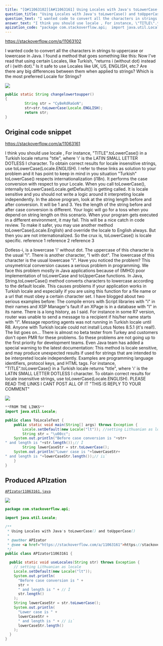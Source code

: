 ```yaml
---
title: "[Q#11063102][A#11063161] Using Locales with Java's toLowerCase() and toUpperCase()"
question_title: "Using Locales with Java's toLowerCase() and toUpperCase()"
question_text: "I wanted code to convert all the characters in strings to uppercase or lowercase in Java. I found a method that goes something like this: Now I've read that using certain Locales, like Turkish, \"returns i (without dot) instead of i (with dot).\" Is it safe to use Locales like UK, US, ENGLISH, etc.? Are there any big differences between them when applied to strings? Which is the most preferred Locale for Strings?"
answer_text: "I think you should use locale , For instance, \"TITLE\".toLowerCase() in a Turkish locale returns   \"tıtle\", where 'ı' is the LATIN SMALL LETTER DOTLESS I character. To   obtain correct results for locale insensitive strings, use   toLowerCase(Locale.ENGLISH). I refer to these links as solution to your problem and it has point to keep in mind in you situation \"Turkish\" toLowerCase() respects internationalization (i18n). It performs the   case conversion with respect to your Locale. When you call   toLowerCase(), internally toLowerCase(Locale.getDefault()) is getting   called. It is locale sensitive and you should not write a logic around   it interpreting locale independently. In the above program, look at the string length before and after   conversion. It will be 1 and 3. Yes the length of the string before   and after case conversion is different. Your logic will go for a toss   when you depend on string length on this scenario. When your program   gets executed in a different environment, it may fail. This will be a   nice catch in code review. To make it safer, you may use another method   toLowerCase(Locale.English) and override the locale to English always.   But then you are not internationalized. So the crux is, toLowerCase() is locale specific. reference 1 reference 2 reference 3  Dotless-i, is a lowercase 'i' without dot. The uppercase of this character is the usual \"I\". There is another character, \"I with dot\". The lowercase of this character is the usual lowercase \"i\". Have you noticed the problem? This unsymetrical conversion causes a serious problem in programming. We face this problem mostly in Java applications because of (IMHO) poor implementation of toLowerCase and toUpperCase functions. In Java, String.toLowerCase() method converts characters to lowercase according to the default locale. This causes problems if your application works in Turkish locale and especially if you are using this function for a file name or a url that must obey a certain character set. I have blogged about two serious examples before: The compile errors with Script libraries with \"i\" in their names and XSP Manager's fault if an XPage is in a database with \"I\" in its name. There is a long history, as I said. For instance in some R7 version, router was unable to send a message to a recipient if his/her name starts with \"I\". Message reporting agents was not running in Turkish locale until R8. Anyone with Turkish locale could not install Lotus Notes 8.5.1 (it's real!). The list goes on... There is almost no beta tester from Turkey and customers don't open PMR for these problems. So these problems are not going up to the first priority for development teams. Even Java team has added a special warning to the latest documentation: This method is locale sensitive, and may produce unexpected results if   used for strings that are intended to be interpreted locale   independently. Examples are programming language identifiers, protocol   keys, and HTML tags. For instance, \"TITLE\".toLowerCase() in a Turkish   locale returns \"tıtle\", where 'ı' is the LATIN SMALL LETTER DOTLESS I   character. To obtain correct results for locale insensitive strings,   use toLowerCase(Locale.ENGLISH). PLEASE READ THE LINKS I CANT POST ALL OF IT \"THIS IS REPLY TO YOUR COMMENT\""
apization_code: "package com.stackoverflow.api;  import java.util.Locale;  /**  * Using Locales with Java's toLowerCase() and toUpperCase()  *  * @author APIzator  * @see <a href=\"https://stackoverflow.com/a/11063161\">https://stackoverflow.com/a/11063161</a>  */ public class APIzator11063161 {    public static void useLocales(String str) throws Exception {     // setting Lithuanian as locale     Locale.setDefault(new Locale(\"lt\"));     System.out.println(       \"Before case conversion is \" +       str +       \" and length is \" + // Ì       str.length()     );     String lowerCaseStr = str.toLowerCase();     System.out.println(       \"Lower case is \" +       lowerCaseStr +       \" and length is \" + // iı`       lowerCaseStr.length()     );   } }"
---
```


https://stackoverflow.com/q/11063102

I wanted code to convert all the characters in strings to uppercase or lowercase in Java.
I found a method that goes something like this:
Now I&#x27;ve read that using certain Locales, like Turkish, &quot;returns i (without dot) instead of i (with dot).&quot;
Is it safe to use Locales like UK, US, ENGLISH, etc.? Are there any big differences between them when applied to strings?
Which is the most preferred Locale for Strings?


<div class="code-logo"><img src="/stackoverflow.png" /></div>

```java
public static String changelowertoupper()
{
         String str = "CyBeRdRaGoN";
         str=str.toLowerCase(Locale.ENGLISH);
         return str;
}
```


## Original code snippet

https://stackoverflow.com/a/11063161

I think you should use locale ,
For instance, &quot;TITLE&quot;.toLowerCase() in a Turkish locale returns
  &quot;tıtle&quot;, where &#x27;ı&#x27; is the LATIN SMALL LETTER DOTLESS I character. To
  obtain correct results for locale insensitive strings, use
  toLowerCase(Locale.ENGLISH).
I refer to these links as solution to your problem
and it has point to keep in mind in you situation &quot;Turkish&quot;
toLowerCase() respects internationalization (i18n). It performs the
  case conversion with respect to your Locale. When you call
  toLowerCase(), internally toLowerCase(Locale.getDefault()) is getting
  called. It is locale sensitive and you should not write a logic around
  it interpreting locale independently.
In the above program, look at the string length before and after
  conversion. It will be 1 and 3. Yes the length of the string before
  and after case conversion is different. Your logic will go for a toss
  when you depend on string length on this scenario. When your program
  gets executed in a different environment, it may fail. This will be a
  nice catch in code review.
To make it safer, you may use another method
  toLowerCase(Locale.English) and override the locale to English always.
  But then you are not internationalized.
So the crux is, toLowerCase() is locale specific.
reference 1
reference 2
reference 3

Dotless-i, is a lowercase &#x27;i&#x27; without dot. The uppercase of this character is the usual &quot;I&quot;. There is another character, &quot;I with dot&quot;. The lowercase of this character is the usual lowercase &quot;i&quot;.
Have you noticed the problem? This unsymetrical conversion causes a serious problem in programming. We face this problem mostly in Java applications because of (IMHO) poor implementation of toLowerCase and toUpperCase functions.
In Java, String.toLowerCase() method converts characters to lowercase according to the default locale. This causes problems if your application works in Turkish locale and especially if you are using this function for a file name or a url that must obey a certain character set.
I have blogged about two serious examples before: The compile errors with Script libraries with &quot;i&quot; in their names and XSP Manager&#x27;s fault if an XPage is in a database with &quot;I&quot; in its name.
There is a long history, as I said. For instance in some R7 version, router was unable to send a message to a recipient if his/her name starts with &quot;I&quot;. Message reporting agents was not running in Turkish locale until R8. Anyone with Turkish locale could not install Lotus Notes 8.5.1 (it&#x27;s real!). The list goes on...
There is almost no beta tester from Turkey and customers don&#x27;t open PMR for these problems. So these problems are not going up to the first priority for development teams.
Even Java team has added a special warning to the latest documentation:
This method is locale sensitive, and may produce unexpected results if
  used for strings that are intended to be interpreted locale
  independently. Examples are programming language identifiers, protocol
  keys, and HTML tags. For instance, &quot;TITLE&quot;.toLowerCase() in a Turkish
  locale returns &quot;tıtle&quot;, where &#x27;ı&#x27; is the LATIN SMALL LETTER DOTLESS I
  character. To obtain correct results for locale insensitive strings,
  use toLowerCase(Locale.ENGLISH).
PLEASE READ THE LINKS I CANT POST ALL OF IT &quot;THIS IS REPLY TO YOUR COMMENT&quot;

<div class="code-logo"><img src="/stackoverflow.png" /></div>

```java
**FROM THE LINKS**
import java.util.Locale;

public class ToLocaleTest {
    public static void main(String[] args) throws Exception {
        Locale.setDefault(new Locale("lt")); //setting Lithuanian as locale
        String str = "\u00cc";
    System.out.println("Before case conversion is "+str+
" and length is "+str.length());// Ì
        String lowerCaseStr = str.toLowerCase();
    System.out.println("Lower case is "+lowerCaseStr+
" and length is "+lowerCaseStr.length());// iı`
    }
}
```

## Produced APIzation

[`APIzator11063161.java`](https://github.com/pasqualesalza/apization-temp-data/raw/master/search/APIzator11063161.java)

<div class="code-logo"><img src="/apizator.png" /></div>

```java
package com.stackoverflow.api;

import java.util.Locale;

/**
 * Using Locales with Java's toLowerCase() and toUpperCase()
 *
 * @author APIzator
 * @see <a href="https://stackoverflow.com/a/11063161">https://stackoverflow.com/a/11063161</a>
 */
public class APIzator11063161 {

  public static void useLocales(String str) throws Exception {
    // setting Lithuanian as locale
    Locale.setDefault(new Locale("lt"));
    System.out.println(
      "Before case conversion is " +
      str +
      " and length is " + // Ì
      str.length()
    );
    String lowerCaseStr = str.toLowerCase();
    System.out.println(
      "Lower case is " +
      lowerCaseStr +
      " and length is " + // iı`
      lowerCaseStr.length()
    );
  }
}

```